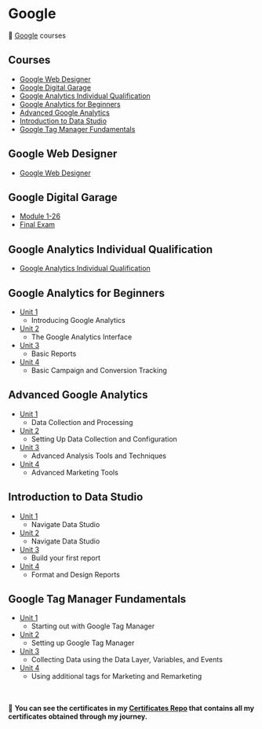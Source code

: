 # Google

🔶 [Google](https://www.google.com/) courses

## Courses

- [Google Web Designer](https://github.com/ShafayetB/Google/tree/master/Google%20Web%20Designer)
- [Google Digital Garage](https://github.com/ShafayetB/Google/tree/master/Google%20Digital%20Garage)
- [Google Analytics Individual Qualification](https://github.com/ShafayetB/Google/tree/master/Google%20Analytics%20Individual%20Qualification)
- [Google Analytics for Beginners](https://github.com/ShafayetB/Google/tree/master/Google%20Analytics%20for%20Beginners)
- [Advanced Google Analytics](https://github.com/ShafayetB/Google/tree/master/Advanced%20Google%20Analytics)
- [Introduction to Data Studio](https://github.com/ShafayetB/Google/tree/master/Introduction%20to%20Data%20Studio)
- [Google Tag Manager Fundamentals](https://github.com/ShafayetB/Google/tree/master/Google%20Tag%20Manager%20Fundamentals)


## Google Web Designer

- [Google Web Designer](https://github.com/ShafayetB/Google/tree/master/Google%20Web%20Designer)


## Google Digital Garage

- [Module 1-26](https://github.com/ShafayetB/Google/tree/master/Google%20Digital%20Garage/Module%201-26)
- [Final Exam](https://github.com/ShafayetB/Google/tree/master/Google%20Digital%20Garage/Final%20Exam)


## Google Analytics Individual Qualification

- [Google Analytics Individual Qualification](https://github.com/ShafayetB/Google/tree/master/Google%20Analytics%20Individual%20Qualification)


## Google Analytics for Beginners

- [Unit 1](https://github.com/ShafayetB/Google/tree/master/Google%20Analytics%20for%20Beginners/Unit%201)
  - Introducing Google Analytics
- [Unit 2](https://github.com/ShafayetB/Google/tree/master/Google%20Analytics%20for%20Beginners/Unit%202)
  - The Google Analytics Interface
- [Unit 3](https://github.com/ShafayetB/Google/tree/master/Google%20Analytics%20for%20Beginners/Unit%203)
  - Basic Reports
- [Unit 4](https://github.com/ShafayetB/Google/tree/master/Google%20Analytics%20for%20Beginners/Unit%204)
  - Basic Campaign and Conversion Tracking
  
## Advanced Google Analytics

- [Unit 1](https://github.com/ShafayetB/Google/tree/master/Advanced%20Google%20Analytics/Unit%201)
  - Data Collection and Processing
- [Unit 2](https://github.com/ShafayetB/Google/tree/master/Advanced%20Google%20Analytics/Unit%202)
  - Setting Up Data Collection and Configuration
- [Unit 3](https://github.com/ShafayetB/Google/tree/master/Advanced%20Google%20Analytics/Unit%203)
  - Advanced Analysis Tools and Techniques
- [Unit 4](https://github.com/ShafayetB/Google/tree/master/Advanced%20Google%20Analytics/Unit%204)
  - Advanced Marketing Tools
  
## Introduction to Data Studio

- [Unit 1](https://github.com/ShafayetB/Google/tree/master/Introduction%20to%20Data%20Studio/Unit%201)
  - Navigate Data Studio
- [Unit 2](https://github.com/ShafayetB/Google/tree/master/Introduction%20to%20Data%20Studio/Unit%202)
  - Navigate Data Studio
- [Unit 3](https://github.com/ShafayetB/Google/tree/master/Introduction%20to%20Data%20Studio/Unit%203)
  - Build your first report
- [Unit 4](https://github.com/ShafayetB/Google/tree/master/Introduction%20to%20Data%20Studio/Unit%204)
  - Format and Design Reports

## Google Tag Manager Fundamentals

- [Unit 1](https://github.com/ShafayetB/Google/tree/master/Google%20Tag%20Manager%20Fundamentals/Unit%201)
  - Starting out with Google Tag Manager
- [Unit 2](https://github.com/ShafayetB/Google/tree/master/Google%20Tag%20Manager%20Fundamentals/Unit%202)
  - Setting up Google Tag Manager
- [Unit 3](https://github.com/ShafayetB/Google/tree/master/Google%20Tag%20Manager%20Fundamentals/Unit%203)
  - Collecting Data using the Data Layer, Variables, and Events
- [Unit 4](https://github.com/ShafayetB/Google/tree/master/Google%20Tag%20Manager%20Fundamentals/Unit%204)
  - Using additional tags for Marketing and Remarketing

  
  
 <br/><br/>
 🔷 **You can see the certificates in my <a href="https://github.com/ShafayetB/Certificates">Certificates Repo</a> that contains all my certificates obtained through my journey.** <br/>


  
